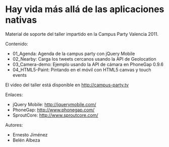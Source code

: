 # Hay vida más allá de las aplicaciones nativas

Material de soporte del taller impartido en la Campus Party Valencia 2011.

Contenido:

  * 01_Agenda: Agenda de la campus party con jQuery Mobile
  * 02_Nearby: Carga los tweets cercanos usando la API de Geolocation
  * 03_Camera-demo: Ejemplo usando la API de cámara en PhoneGap 0.9.6
  * 04_HTML5-Paint: Pintando en el móvil con HTML5 canvas y touch events

El vídeo del taller está disponible en http://campus-party.tv

Enlaces:

  * jQuery Mobile: http://jquerymobile.com/
  * PhoneGap: http://www.phonegap.com/
  * SproutCore: http://www.sproutcore.com/

Autores:

  * Ernesto Jiménez
  * Belén Albeza